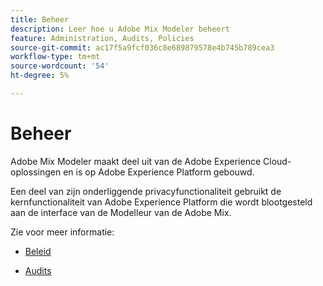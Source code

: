 ```yaml
---
title: Beheer
description: Leer hoe u Adobe Mix Modeler beheert
feature: Administration, Audits, Policies
source-git-commit: ac17f5a9fcf036c8e689879578e4b745b789cea3
workflow-type: tm+mt
source-wordcount: '54'
ht-degree: 5%

---
```



# Beheer

Adobe Mix Modeler maakt deel uit van de Adobe Experience Cloud-oplossingen en is op Adobe Experience Platform gebouwd.

Een deel van zijn onderliggende privacyfunctionaliteit gebruikt de kernfunctionaliteit van Adobe Experience Platform die wordt blootgesteld aan de interface van de Modelleur van de Adobe Mix.

Zie voor meer informatie:

* [Beleid](policies.md)

* [Audits](audits.md)


